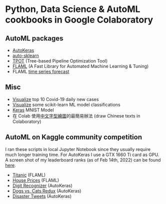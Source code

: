# Python, Data Science & AutoML cookbooks in Google Colaboratory

## AutoML packages

* [AutoKeras](https://github.com/alankrantas/colab-python-cookbooks/blob/main/colab_autoakeras.ipynb)
* [auto-sklearn](https://github.com/alankrantas/colab-python-cookbooks/blob/main/colab_auto_sklearn.ipynb)
* [TPOT](https://github.com/alankrantas/colab-python-cookbooks/blob/main/colab_tpot.ipynb) (Tree-based Pipeline Optimization Tool)
* [FLAML](https://github.com/alankrantas/colab-python-cookbooks/blob/main/colab_flaml.ipynb) (A Fast Library for Automated Machine Learning & Tuning)
* FLAML [time series forecast](https://github.com/alankrantas/colab-python-cookbooks/blob/main/colab_flaml_time_series.ipynb)

## Misc

* [Visualize](https://github.com/alankrantas/colab-python-cookbooks/blob/main/colab_covid_daily_new_cases.ipynb) top 10 Covid-19 daily new cases
* [Visualize](https://github.com/alankrantas/colab-python-cookbooks/blob/main/colab_scikitlearn_charts.ipynb) some scikit-learn ML model classifications
* [Keras](https://github.com/alankrantas/colab-python-cookbooks/blob/main/colab_keras_mnist.ipynb) MNIST Model
* 在 Colab 使用[中文字型繪圖](https://github.com/alankrantas/colab-python-cookbooks/blob/main/colab_matplotlib_chinese.ipynb)的最簡易辦法 (draw Chinese texts in Colaboratory)

## AutoML on Kaggle community competition

I ran these scripts in local Jupyter Notebook since they usually require much longer training time. For AutoKeras I use a GTX 1660 Ti card as GPU. A screen shot of my leaderboard ranks (as of Feb 14th, 2022) can be found [here](https://github.com/alankrantas/colab-python-cookbooks/blob/main/kaggle/score_2022_02_14.png).

* [Titanic](https://github.com/alankrantas/colab-python-cookbooks/blob/main/kaggle/titanic_flaml.ipynb) (FLAML)
* [House Prices](https://github.com/alankrantas/colab-python-cookbooks/blob/main/kaggle/housing_flaml.ipynb) (FLAML)
* [Digit Recognizer](https://github.com/alankrantas/colab-python-cookbooks/blob/main/kaggle/digits_autokeras.ipynb) (AutoKeras)
* [Dogs vs. Cats Redux](https://github.com/alankrantas/colab-python-cookbooks/blob/main/kaggle/catdog_autokeras.ipynb) (AutoKeras)
* [Disaster Tweets](https://github.com/alankrantas/colab-python-cookbooks/blob/main/kaggle/disasters_autokeras.ipynb) (AutoKeras)
